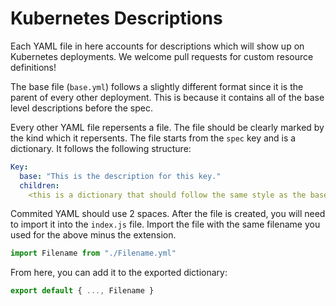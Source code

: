 # Kubernetes Descriptions

Each YAML file in here accounts for descriptions which will show up on Kubernetes deployments. We welcome pull requests for custom resource definitions!

The base file (`base.yml`) follows a slightly different format since it is the parent of every other deployment. This is because it contains all of the base level descriptions before the spec.

Every other YAML file repersents a file. The file should be clearly marked by the kind which it repersents. The file starts from the `spec` key and is a dictionary. It follows the following structure:

```yaml
Key:
  base: "This is the description for this key."
  children:
    <this is a dictionary that should follow the same style as the base dictionary; this is designed for objects>
```

Commited YAML should use 2 spaces. After the file is created, you will need to import it into the `index.js` file. Import the file with the same filename you used for the above minus the extension.

```js
import Filename from "./Filename.yml"
```

From here, you can add it to the exported dictionary:

```js
export default { ..., Filename }
```
